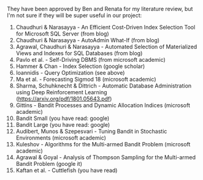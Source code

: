 They have been approved by Ben and Renata for my literature review, but I'm not sure if they will be super useful in our project:
1.	Chaudhuri & Narasayya - An Efficient Cost-Driven Index Selection Tool for Microsoft SQL Server (from blog)
2.	Chaudhuri & Narasayya - AutoAdmin What-If (from blog)
3.	Agrawal, Chaudhuri & Narasayya - Automated Selection of Materialized Views and Indexes for SQL Databases (from blog)
4.	Pavlo et al. - Self-Driving DBMS (from microsoft academic)
5.	Hammer & Chan - Index Selection (google scholar)
6.	Ioannidis - Query Optimization (see above)
7.	Ma et al. - Forecasting Sigmod 18 (microsoft academic)
8.	Sharma, Schuhknecht & Dittrich - Automatic Database Administration using Deep Reinforcement Learning (https://arxiv.org/pdf/1801.05643.pdf)
9.	Gittins - Bandit Processes and Dynamic Allocation Indices (microsoft academic)
10.	Bandit Small (you have read: google)
11.	Bandit Large (you have read: google)
12.	Audibert, Munos & Szepesvari - Tuning Bandit in Stochastic Environments (microsoft academic)
13.	Kuleshov - Algorithms for the Multi-armed Bandit Problem (microsoft academic)
14.	Agrawal & Goyal - Analysis of Thompson Sampling for the Multi-armed Bandit Problem (google it)
15.	Kaftan et al. - Cuttlefish (you have read)
